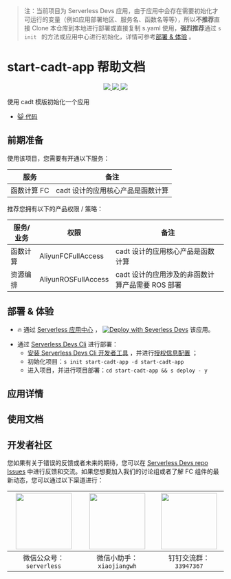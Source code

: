 > 注：当前项目为 Serverless Devs 应用，由于应用中会存在需要初始化才可运行的变量（例如应用部署地区、服务名、函数名等等），所以**不推荐**直接 Clone 本仓库到本地进行部署或直接复制 s.yaml 使用，**强烈推荐**通过 `s init ` 的方法或应用中心进行初始化，详情可参考[部署 & 体验](#部署--体验) 。

# start-cadt-app 帮助文档

<p align="center" class="flex justify-center">
    <a href="https://www.serverless-devs.com" class="ml-1">
    <img src="http://editor.devsapp.cn/icon?package=start-cadt-app&type=packageType">
  </a>
  <a href="http://www.devsapp.cn/details.html?name=start-cadt-app" class="ml-1">
    <img src="http://editor.devsapp.cn/icon?package=start-cadt-app&type=packageVersion">
  </a>
  <a href="http://www.devsapp.cn/details.html?name=start-cadt-app" class="ml-1">
    <img src="http://editor.devsapp.cn/icon?package=start-cadt-app&type=packageDownload">
  </a>
</p>

<description>

使用 cadt 模版初始化一个应用

</description>

<codeUrl>

- [:smiley_cat: 代码](https://github.com/devsapp/start-cadt-app/tree/main/src)

</codeUrl>
<preview>

</preview>

## 前期准备

使用该项目，您需要有开通以下服务：

<service>

| 服务        | 备注                              |
| ----------- | --------------------------------- |
| 函数计算 FC | cadt 设计的应用核心产品是函数计算 |

</service>

推荐您拥有以下的产品权限 / 策略：
<auth>

| 服务/业务 | 权限                | 备注                                             |
| --------- | ------------------- | ------------------------------------------------ |
| 函数计算  | AliyunFCFullAccess  | cadt 设计的应用核心产品是函数计算                |
| 资源编排  | AliyunROSFullAccess | cadt 设计的应用涉及的非函数计算产品需要 ROS 部署 |

</auth>

<remark>

</remark>

<disclaimers>

</disclaimers>

## 部署 & 体验

<appcenter>
   
- :fire: 通过 [Serverless 应用中心](https://fcnext.console.aliyun.com/applications/create?template=start-cadt-app) ，
  [![Deploy with Severless Devs](https://img.alicdn.com/imgextra/i1/O1CN01w5RFbX1v45s8TIXPz_!!6000000006118-55-tps-95-28.svg)](https://fcnext.console.aliyun.com/applications/create?template=start-cadt-app) 该应用。
   
</appcenter>
<deploy>
    
- 通过 [Serverless Devs Cli](https://www.serverless-devs.com/serverless-devs/install) 进行部署：
  - [安装 Serverless Devs Cli 开发者工具](https://www.serverless-devs.com/serverless-devs/install) ，并进行[授权信息配置](https://docs.serverless-devs.com/fc/config) ；
  - 初始化项目：`s init start-cadt-app -d start-cadt-app `
  - 进入项目，并进行项目部署：`cd start-cadt-app && s deploy - y`
   
</deploy>

## 应用详情

<appdetail id="flushContent">
</appdetail>

## 使用文档

<usedetail id="flushContent">
</usedetail>

<devgroup>

## 开发者社区

您如果有关于错误的反馈或者未来的期待，您可以在 [Serverless Devs repo Issues](https://github.com/serverless-devs/serverless-devs/issues) 中进行反馈和交流。如果您想要加入我们的讨论组或者了解 FC 组件的最新动态，您可以通过以下渠道进行：

<p align="center">

| <img src="https://serverless-article-picture.oss-cn-hangzhou.aliyuncs.com/1635407298906_20211028074819117230.png" width="130px" > | <img src="https://serverless-article-picture.oss-cn-hangzhou.aliyuncs.com/1635407044136_20211028074404326599.png" width="130px" > | <img src="https://serverless-article-picture.oss-cn-hangzhou.aliyuncs.com/1635407252200_20211028074732517533.png" width="130px" > |
| --------------------------------------------------------------------------------------------------------------------------------- | --------------------------------------------------------------------------------------------------------------------------------- | --------------------------------------------------------------------------------------------------------------------------------- |
| <center>微信公众号：`serverless`</center>                                                                                         | <center>微信小助手：`xiaojiangwh`</center>                                                                                        | <center>钉钉交流群：`33947367`</center>                                                                                           |

</p>
</devgroup>
